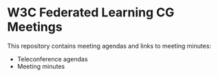 # W3C Federated Learning CG Meetings
This repository contains meeting agendas and links to meeting minutes:

* Teleconference agendas
* Meeting minutes
